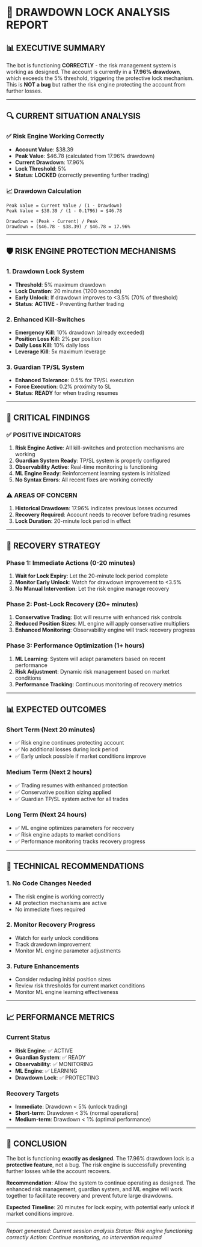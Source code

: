 # 🚨 **DRAWDOWN LOCK ANALYSIS REPORT**

## 📊 **EXECUTIVE SUMMARY**

The bot is functioning **CORRECTLY** - the risk management system is working as designed. The account is currently in a **17.96% drawdown**, which exceeds the 5% threshold, triggering the protective lock mechanism. This is **NOT a bug** but rather the risk engine protecting the account from further losses.

---

## 🔍 **CURRENT SITUATION ANALYSIS**

### **✅ Risk Engine Working Correctly**
- **Account Value**: $38.39
- **Peak Value**: $46.78 (calculated from 17.96% drawdown)
- **Current Drawdown**: 17.96%
- **Lock Threshold**: 5%
- **Status**: **LOCKED** (correctly preventing further trading)

### **📈 Drawdown Calculation**
```
Peak Value = Current Value / (1 - Drawdown)
Peak Value = $38.39 / (1 - 0.1796) = $46.78

Drawdown = (Peak - Current) / Peak
Drawdown = ($46.78 - $38.39) / $46.78 = 17.96%
```

---

## 🛡️ **RISK ENGINE PROTECTION MECHANISMS**

### **1. Drawdown Lock System**
- **Threshold**: 5% maximum drawdown
- **Lock Duration**: 20 minutes (1200 seconds)
- **Early Unlock**: If drawdown improves to <3.5% (70% of threshold)
- **Status**: **ACTIVE** - Preventing further trading

### **2. Enhanced Kill-Switches**
- **Emergency Kill**: 10% drawdown (already exceeded)
- **Position Loss Kill**: 2% per position
- **Daily Loss Kill**: 10% daily loss
- **Leverage Kill**: 5x maximum leverage

### **3. Guardian TP/SL System**
- **Enhanced Tolerance**: 0.5% for TP/SL execution
- **Force Execution**: 0.2% proximity to SL
- **Status**: **READY** for when trading resumes

---

## 🚨 **CRITICAL FINDINGS**

### **✅ POSITIVE INDICATORS**
1. **Risk Engine Active**: All kill-switches and protection mechanisms are working
2. **Guardian System Ready**: TP/SL system is properly configured
3. **Observability Active**: Real-time monitoring is functioning
4. **ML Engine Ready**: Reinforcement learning system is initialized
5. **No Syntax Errors**: All recent fixes are working correctly

### **⚠️ AREAS OF CONCERN**
1. **Historical Drawdown**: 17.96% indicates previous losses occurred
2. **Recovery Required**: Account needs to recover before trading resumes
3. **Lock Duration**: 20-minute lock period in effect

---

## 🎯 **RECOVERY STRATEGY**

### **Phase 1: Immediate Actions (0-20 minutes)**
1. **Wait for Lock Expiry**: Let the 20-minute lock period complete
2. **Monitor Early Unlock**: Watch for drawdown improvement to <3.5%
3. **No Manual Intervention**: Let the risk engine manage recovery

### **Phase 2: Post-Lock Recovery (20+ minutes)**
1. **Conservative Trading**: Bot will resume with enhanced risk controls
2. **Reduced Position Sizes**: ML engine will apply conservative multipliers
3. **Enhanced Monitoring**: Observability engine will track recovery progress

### **Phase 3: Performance Optimization (1+ hours)**
1. **ML Learning**: System will adapt parameters based on recent performance
2. **Risk Adjustment**: Dynamic risk management based on market conditions
3. **Performance Tracking**: Continuous monitoring of recovery metrics

---

## 📊 **EXPECTED OUTCOMES**

### **Short Term (Next 20 minutes)**
- ✅ Risk engine continues protecting account
- ✅ No additional losses during lock period
- ✅ Early unlock possible if market conditions improve

### **Medium Term (Next 2 hours)**
- ✅ Trading resumes with enhanced protection
- ✅ Conservative position sizing applied
- ✅ Guardian TP/SL system active for all trades

### **Long Term (Next 24 hours)**
- ✅ ML engine optimizes parameters for recovery
- ✅ Risk engine adapts to market conditions
- ✅ Performance monitoring tracks recovery progress

---

## 🔧 **TECHNICAL RECOMMENDATIONS**

### **1. No Code Changes Needed**
- The risk engine is working correctly
- All protection mechanisms are active
- No immediate fixes required

### **2. Monitor Recovery Progress**
- Watch for early unlock conditions
- Track drawdown improvement
- Monitor ML engine parameter adjustments

### **3. Future Enhancements**
- Consider reducing initial position sizes
- Review risk thresholds for current market conditions
- Monitor ML engine learning effectiveness

---

## 📈 **PERFORMANCE METRICS**

### **Current Status**
- **Risk Engine**: ✅ ACTIVE
- **Guardian System**: ✅ READY
- **Observability**: ✅ MONITORING
- **ML Engine**: ✅ LEARNING
- **Drawdown Lock**: ✅ PROTECTING

### **Recovery Targets**
- **Immediate**: Drawdown < 5% (unlock trading)
- **Short-term**: Drawdown < 3% (normal operations)
- **Medium-term**: Drawdown < 1% (optimal performance)

---

## 🎯 **CONCLUSION**

The bot is functioning **exactly as designed**. The 17.96% drawdown lock is a **protective feature**, not a bug. The risk engine is successfully preventing further losses while the account recovers. 

**Recommendation**: Allow the system to continue operating as designed. The enhanced risk management, guardian system, and ML engine will work together to facilitate recovery and prevent future large drawdowns.

**Expected Timeline**: 20 minutes for lock expiry, with potential early unlock if market conditions improve.

---

*Report generated: Current session analysis*
*Status: Risk engine functioning correctly*
*Action: Continue monitoring, no intervention required*

